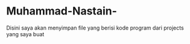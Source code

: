 # Muhammad-Nastain-
Disini saya akan menyimpan file yang berisi kode program dari projects yang saya buat
